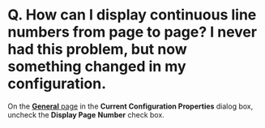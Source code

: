 # Q. How can I display continuous line numbers from page to page? I never had this problem, but now something changed in my configuration.

On the [**General** page](../../dlg/properties/general/index) in the **Current Configuration Properties**
dialog box, uncheck
the **Display Page**
**Number** check box.